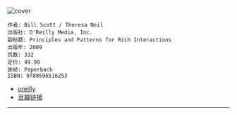 ![cover](https://img9.doubanio.com/view/subject/s/public/s3563593.jpg)

    作者: Bill Scott / Theresa Neil
    出版社: O'Reilly Media, Inc.
    副标题: Principles and Patterns for Rich Interactions
    出版年: 2009
    页数: 332
    定价: 49.99
    装帧: Paperback
    ISBN: 9780596516253

- [oreilly](https://learning.oreilly.com/library/view/designing-web-interfaces/9780596155353/)
- [豆瓣链接](https://book.douban.com/subject/3436963/)

---



